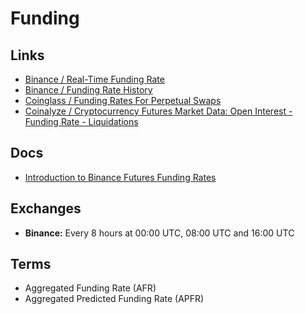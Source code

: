 # Funding

## Links

- [Binance / Real-Time Funding Rate](https://www.binance.com/en/futures/funding-history/0)
- [Binance / Funding Rate History](https://binance.com/en/futures/funding-history/1)
- [Coinglass / Funding Rates For Perpetual Swaps](https://www.coinglass.com/FundingRate)
- [Coinalyze / Cryptocurrency Futures Market Data: Open Interest - Funding Rate - Liquidations](https://coinalyze.net/futures-data/coins/)

## Docs

- [Introduction to Binance Futures Funding Rates](https://www.binance.com/en/support/faq/360033525031)

<!--
< -0,01% bearish
0,01% neutral
> 0,01% bullish
-->

## Exchanges

- **Binance:** Every 8 hours at 00:00 UTC, 08:00 UTC and 16:00 UTC

<!--
Brazil 05:00 UTC, 13:00 UTC and 21:00 UTC
-->

## Terms

- Aggregated Funding Rate (AFR)
- Aggregated Predicted Funding Rate (APFR)
